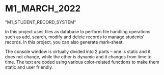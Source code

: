 # M1_MARCH_2022
"M1_STUDENT_RECORD_SYSTEM"
 
 In this project uses files as database to perform file handling operations such as add, search, modify and delete records to manage students’ records. In this project, you can also generate mark-sheet.

The console window is virtually divided into 2 parts – one is static and it does not change, while the other is dynamic and it changes from time to time. The text are coded using various color-related functions to make them static and user friendly.
